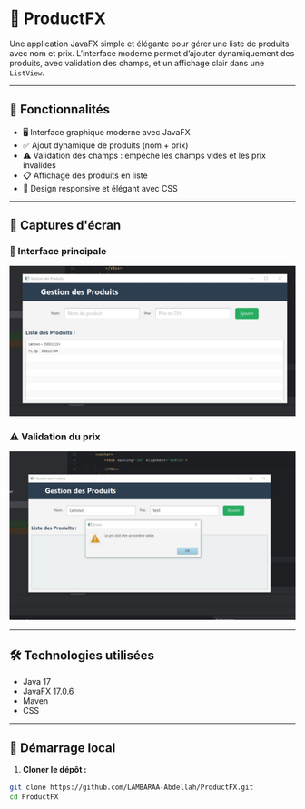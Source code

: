 # 💼 ProductFX

Une application JavaFX simple et élégante pour gérer une liste de produits avec nom et prix. L’interface moderne permet d’ajouter dynamiquement des produits, avec validation des champs, et un affichage clair dans une `ListView`.

---

## 🧪 Fonctionnalités

- 🖥️ Interface graphique moderne avec JavaFX
- ✅ Ajout dynamique de produits (nom + prix)
- ⚠️ Validation des champs : empêche les champs vides et les prix invalides
- 📋 Affichage des produits en liste
- 💅 Design responsive et élégant avec CSS

---

## 📸 Captures d'écran

### 🧩 Interface principale

![UI](captures/list.jpg)

### ⚠️ Validation du prix

![Validation](captures/alert.jpg)

---

## 🛠️ Technologies utilisées

- Java 17
- JavaFX 17.0.6
- Maven
- CSS

---

## 🚀 Démarrage local

1. **Cloner le dépôt :**

```bash
git clone https://github.com/LAMBARAA-Abdellah/ProductFX.git
cd ProductFX
